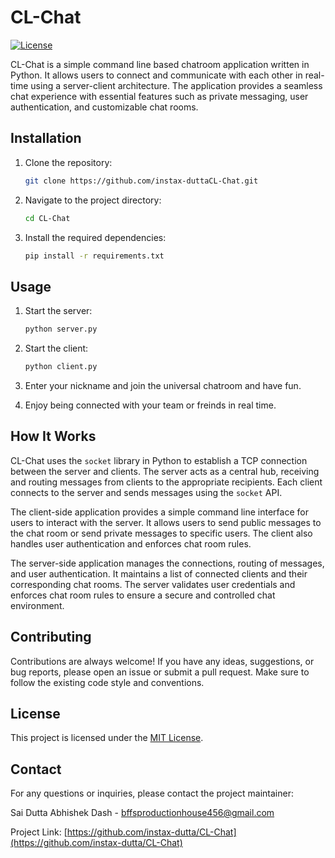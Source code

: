 # CL-Chat

[![License](https://img.shields.io/badge/license-MIT-blue.svg)](https://github.com/your-username/CL-Chat/blob/main/LICENSE)

CL-Chat is a simple command line based chatroom application written in Python. It allows users to connect and communicate with each other in real-time using a server-client architecture. The application provides a seamless chat experience with essential features such as private messaging, user authentication, and customizable chat rooms.

## Installation

1. Clone the repository:

   ```bash
   git clone https://github.com/instax-duttaCL-Chat.git
   ```

2. Navigate to the project directory:

   ```bash
   cd CL-Chat
   ```

3. Install the required dependencies:

   ```bash
   pip install -r requirements.txt
   ```

## Usage

1. Start the server:

   ```bash
   python server.py
   ```

2. Start the client:

   ```bash
   python client.py
   ```

3. Enter your nickname and join the universal chatroom and have fun.

4. Enjoy being connected with your team or freinds in real time.

## How It Works

CL-Chat uses the `socket` library in Python to establish a TCP connection between the server and clients. The server acts as a central hub, receiving and routing messages from clients to the appropriate recipients. Each client connects to the server and sends messages using the `socket` API.

The client-side application provides a simple command line interface for users to interact with the server. It allows users to send public messages to the chat room or send private messages to specific users. The client also handles user authentication and enforces chat room rules.

The server-side application manages the connections, routing of messages, and user authentication. It maintains a list of connected clients and their corresponding chat rooms. The server validates user credentials and enforces chat room rules to ensure a secure and controlled chat environment.

## Contributing

Contributions are always welcome! If you have any ideas, suggestions, or bug reports, please open an issue or submit a pull request. Make sure to follow the existing code style and conventions. 

## License

This project is licensed under the [MIT License](https://github.com/instax-dutta/CL-Chat/blob/main/LICENSE).

## Contact

For any questions or inquiries, please contact the project maintainer:

Sai Dutta Abhishek Dash - [bffsproductionhouse456@gmail.com](mailto:bffsproductionhouse456@gmail.com)

Project Link: [https://github.com/instax-dutta/CL-Chat](https://github.com/instax-dutta/CL-Chat)

